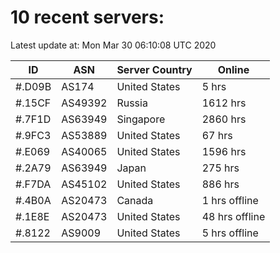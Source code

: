 # 10 recent servers:

Latest update at: Mon Mar 30 06:10:08 UTC 2020

| ID | ASN | Server Country | Online |
| -- | --- | -------------- | ------ |
| #.D09B | AS174 | United States | 5 hrs |
| #.15CF | AS49392 | Russia | 1612 hrs |
| #.7F1D | AS63949 | Singapore | 2860 hrs |
| #.9FC3 | AS53889 | United States | 67 hrs |
| #.E069 | AS40065 | United States | 1596 hrs |
| #.2A79 | AS63949 | Japan | 275 hrs |
| #.F7DA | AS45102 | United States | 886 hrs |
| #.4B0A | AS20473 | Canada | 1 hrs offline |
| #.1E8E | AS20473 | United States | 48 hrs offline |
| #.8122 | AS9009 | United States | 5 hrs offline |

